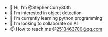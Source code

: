 - 👋 Hi, I’m @StephenCurry30th
- 👀 I’m interested in object detection
- 🌱 I’m currently learning python programming
- 💞️ I’m looking to collaborate on AI
- 📫 How to reach me @2513463700@qq.com

<!---
StephenCurry30th/StephenCurry30th is a ✨ special ✨ repository because its `README.md` (this file) appears on your GitHub profile.
You can click the Preview link to take a look at your changes.
--->
